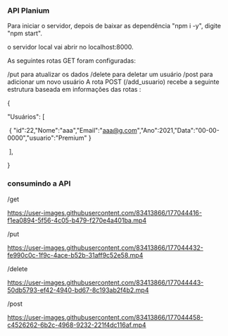 ﻿### API Planium

Para iniciar o servidor, depois de baixar as dependência "npm i -y", digite "npm start".

o servidor local vai abrir no localhost:8000.

As seguintes rotas GET foram configuradas:

/put
para atualizar os dados
/delete
para deletar um usuário
/post
para adicionar um novo usuário
A rota POST (/add_usuario) recebe a seguinte estrutura baseada em informações das rotas :

{

"Usuários": [

​ { "id":22,"Nome":"aaa","Email":"aaa@g.com","Ano":2021,"Data":"00-00-0000","usuario":"Premium" }

​ ],

}


### consumindo a API ###
/get

https://user-images.githubusercontent.com/83413866/177044416-f1ea0894-5f56-4c05-b479-f270e4a401ba.mp4

/put

https://user-images.githubusercontent.com/83413866/177044432-fe990c0c-1f9c-4ace-b52b-31aff9c52e58.mp4

/delete

https://user-images.githubusercontent.com/83413866/177044443-50db5793-ef42-4940-bd67-8c193ab2f4b2.mp4

/post

https://user-images.githubusercontent.com/83413866/177044458-c4526262-6b2c-4968-9232-221f4dc116af.mp4


